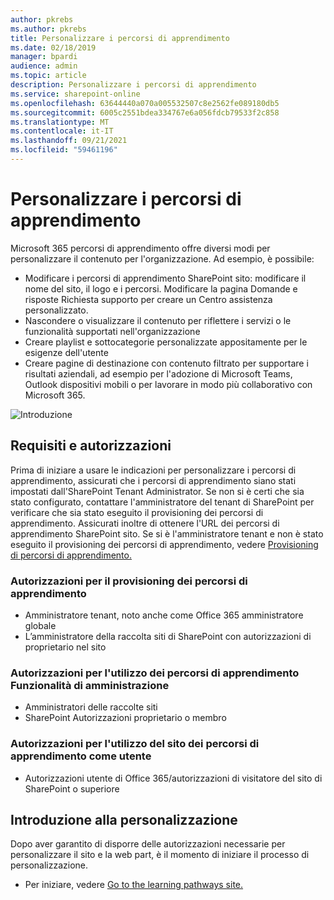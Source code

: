 ```yaml
---
author: pkrebs
ms.author: pkrebs
title: Personalizzare i percorsi di apprendimento
ms.date: 02/18/2019
manager: bpardi
audience: admin
ms.topic: article
description: Personalizzare i percorsi di apprendimento
ms.service: sharepoint-online
ms.openlocfilehash: 63644440a070a005532507c8e2562fe089180db5
ms.sourcegitcommit: 6005c2551bdea334767e6a056fdcb79533f2c858
ms.translationtype: MT
ms.contentlocale: it-IT
ms.lasthandoff: 09/21/2021
ms.locfileid: "59461196"
---
```

# <a name="customize-learning-pathways"></a>Personalizzare i percorsi di apprendimento

Microsoft 365 percorsi di apprendimento offre diversi modi per personalizzare il contenuto per l'organizzazione. Ad esempio, è possibile:  
- Modificare i percorsi di apprendimento SharePoint sito: modificare il nome del sito, il logo e i percorsi. Modificare la pagina Domande e risposte Richiesta supporto per creare un Centro assistenza personalizzato. 
- Nascondere o visualizzare il contenuto per riflettere i servizi o le funzionalità supportati nell'organizzazione 
- Creare playlist e sottocategorie personalizzate appositamente per le esigenze dell'utente
- Creare pagine di destinazione con contenuto filtrato per supportare i risultati aziendali, ad esempio per l'adozione di Microsoft Teams, Outlook dispositivi mobili o per lavorare in modo più collaborativo con Microsoft 365.

![Introduzione](media/cg-introducing.png)

## <a name="requirements-and-permissions"></a>Requisiti e autorizzazioni

Prima di iniziare a usare le indicazioni per personalizzare i percorsi di apprendimento, assicurati che i percorsi di apprendimento siano stati impostati dall'SharePoint Tenant Administrator. Se non si è certi che sia stato configurato, contattare l'amministratore del tenant di SharePoint per verificare che sia stato eseguito il provisioning dei percorsi di apprendimento. Assicurati inoltre di ottenere l'URL dei percorsi di apprendimento SharePoint sito. Se si è l'amministratore tenant e non è stato eseguito il provisioning dei percorsi di apprendimento, vedere [Provisioning di percorsi di apprendimento.](custom_provision.md) 

### <a name="permissions-to-provision-learning-pathways"></a>Autorizzazioni per il provisioning dei percorsi di apprendimento

- Amministratore tenant, noto anche come Office 365 amministratore globale
- L’amministratore della raccolta siti di SharePoint con autorizzazioni di proprietario nel sito

### <a name="permissions-to-use-learning-pathways-administration-features"></a>Autorizzazioni per l'utilizzo dei percorsi di apprendimento Funzionalità di amministrazione

- Amministratori delle raccolte siti
- SharePoint Autorizzazioni proprietario o membro

### <a name="permissions-to-use-the-learning-pathways-site-as-a-user"></a>Autorizzazioni per l'utilizzo del sito dei percorsi di apprendimento come utente

- Autorizzazioni utente di Office 365/autorizzazioni di visitatore del sito di SharePoint o superiore

## <a name="get-started-with-customization"></a>Introduzione alla personalizzazione
Dopo aver garantito di disporre delle autorizzazioni necessarie per personalizzare il sito e la web part, è il momento di iniziare il processo di personalizzazione. 

- Per iniziare, vedere [Go to the learning pathways site.](custom_goto.md)